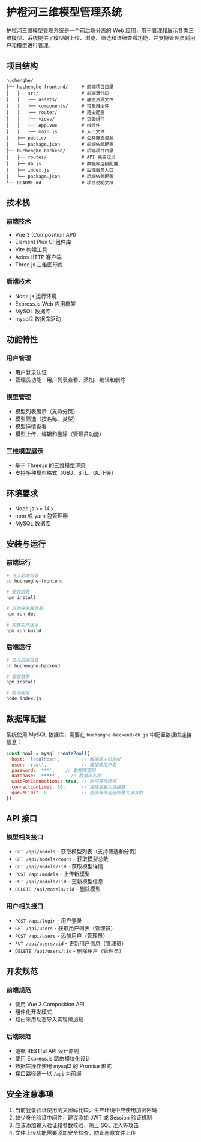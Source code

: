 # 护橙河三维模型管理系统

护橙河三维模型管理系统是一个前后端分离的 Web 应用，用于管理和展示各类三维模型。系统提供了模型的上传、浏览、筛选和详细查看功能，并支持管理员对用户和模型进行管理。

## 项目结构

```
huchenghe/
├── huchenghe-frontend/     # 前端项目目录
│   ├── src/                # 前端源代码
│   │   ├── assets/         # 静态资源文件
│   │   ├── components/     # 可复用组件
│   │   ├── router/         # 路由配置
│   │   ├── views/          # 页面组件
│   │   ├── App.vue         # 根组件
│   │   └── main.js         # 入口文件
│   ├── public/             # 公共静态资源
│   └── package.json        # 前端依赖配置
├── huchenghe-backend/      # 后端项目目录
│   ├── routes/             # API 路由定义
│   ├── db.js               # 数据库连接配置
│   ├── index.js            # 后端服务入口
│   └── package.json        # 后端依赖配置
└── README.md               # 项目说明文档
```

## 技术栈

### 前端技术
- Vue 3 (Composition API)
- Element Plus UI 组件库
- Vite 构建工具
- Axios HTTP 客户端
- Three.js 三维图形库

### 后端技术
- Node.js 运行环境
- Express.js Web 应用框架
- MySQL 数据库
- mysql2 数据库驱动

## 功能特性

### 用户管理
- 用户登录认证
- 管理员功能：用户列表查看、添加、编辑和删除

### 模型管理
- 模型列表展示（支持分页）
- 模型筛选（按名称、类型）
- 模型详情查看
- 模型上传、编辑和删除（管理员功能）

### 三维模型展示
- 基于 Three.js 的三维模型渲染
- 支持多种模型格式（OBJ、STL、GLTF等）

## 环境要求

- Node.js >= 14.x
- npm 或 yarn 包管理器
- MySQL 数据库

## 安装与运行

### 前端运行
```bash
# 进入前端目录
cd huchanghe-frontend

# 安装依赖
npm install

# 启动开发服务器
npm run dev

# 构建生产版本
npm run build
```

### 后端运行
```bash
# 进入后端目录
cd huchenghe-backend

# 安装依赖
npm install

# 启动服务
node index.js
```

## 数据库配置

系统使用 MySQL 数据库，需要在 `huchenghe-backend/db.js` 中配置数据库连接信息：

```javascript
const pool = mysql.createPool({
  host: 'localhost',        // 数据库主机地址
  user: 'root',             // 数据库用户名
  password: '***',    // 数据库密码
  database: '*****',    // 数据库名称
  waitForConnections: true, // 是否等待连接
  connectionLimit: 10,      // 连接池最大连接数
  queueLimit: 0             // 排队等待连接的最大请求数
});
```

## API 接口

### 模型相关接口
- `GET /api/models` - 获取模型列表（支持筛选和分页）
- `GET /api/models/count` - 获取模型总数
- `GET /api/models/:id` - 获取模型详情
- `POST /api/models` - 上传新模型
- `PUT /api/models/:id` - 更新模型信息
- `DELETE /api/models/:id` - 删除模型

### 用户相关接口
- `POST /api/login` - 用户登录
- `GET /api/users` - 获取用户列表（管理员）
- `POST /api/users` - 添加用户（管理员）
- `PUT /api/users/:id` - 更新用户信息（管理员）
- `DELETE /api/users/:id` - 删除用户（管理员）

## 开发规范

### 前端规范
- 使用 Vue 3 Composition API
- 组件化开发模式
- 路由采用动态导入实现懒加载

### 后端规范
- 遵循 RESTful API 设计原则
- 使用 Express.js 路由模块化设计
- 数据库操作使用 mysql2 的 Promise 形式
- 接口路径统一以 `/api` 为前缀

## 安全注意事项

1. 当前登录验证使用明文密码比较，生产环境中应使用加密密码
2. 缺少身份验证中间件，建议添加 JWT 或 Session 验证机制
3. 应该添加输入验证和参数校验，防止 SQL 注入等攻击
4. 文件上传功能需要添加安全检查，防止恶意文件上传